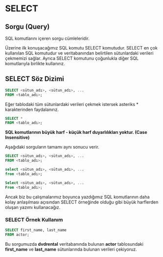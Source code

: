 # SELECT
## Sorgu (Query)
SQL komutlarını içeren sorgu cümleleridir.

Üzerine ilk konuşacağımız SQL komutu SELECT komutudur. SELECT en çok kullanılan SQL komutudur ve veritabanından belirtilen sütunlardaki verileri çekmemizi sağlar. Ayrıca SELECT komutunu çoğunlukla diğer SQL komutlarıyla birlikte kullanırız.

## SELECT Söz Dizimi
```sql
SELECT <sütun_adı>, <sütun_adı>, ...
FROM <tablo_adı>;
```
Eğer tablodaki tüm sütunlardaki verileri çekmek istersek asteriks * karakterinden faydalanırız.
```sql
SELECT *
FROM <tablo_adı>;
```

**SQL komutlarının büyük harf - küçük harf duyarlılıkları yoktur. (Case Insensitive)**

Aşağıdaki sorguların tamamı aynı sonucu verir.
```sql
SELECT <sütun_adı>, <sütun_adı>, ...
FROM <tablo_adı>;

select <sütun_adı>, <sütun_adı>, ...
from <tablo_adı>;

Select <sütun_adı>, <sütun_adı>, ...
From <tablo_adı>;
```

Ancak biz bu çalışmalarımız boyunca yazdığımız SQL komutlarının daha kolay anlaşılması açısından SELECT örneğinde olduğu gibi büyük harflerden oluşan yazımı kullanacağız.

### SELECT Örnek Kullanım
```sql
SELECT first_name, last_name
FROM actor;
```
Bu sorgumuzda **dvdrental** veritabanında bulunan **actor** tablosundaki **first_name** ve **last_name** sütunlarında bulunan verileri çekiyoruz.